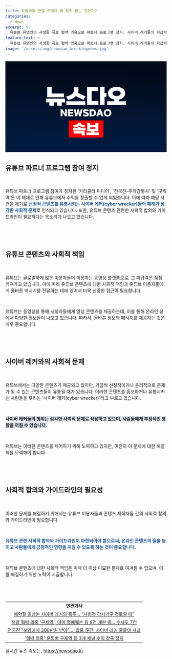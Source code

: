 ```yaml
---
title: 유튜버의 근절 도대체 왜 되지 않는 것인가?
categories:
  - News
excerpt: >
  유튜브 유명인의 사생활 폭로 협박 의혹으로 파트너 프로그램 정지. 사이버 레커들의 파급력과 사회적 문제에 대한 우려가 커지며 유튜브 콘텐츠에 대한 가이드라인 필요성이 대두되고 있음. (요약 길이: 150자)
feature_text: >
  유튜브 유명인의 사생활 폭로 협박 의혹으로 파트너 프로그램 정지. 사이버 레커들의 파급력과 사회적 문제에 대한 우려가 커지며 유튜브 콘텐츠에 대한 가이드라인 필요성이 대두되고 있음. (요약 길이: 150자)
image: '/assets/img/newsdao_breakingnews.jpg'
---
```


<p><img src="/assets/img/newsdao_breakingnews.jpg" alt="firstkoreanews 속보" /></p>

<h2>유튜브 파트너 프로그램 참여 정지</h2>

<p data-ke-size="size16">&nbsp;</p>

<p>유튜브 파트너 프로그램 참여가 정지된 '카라큘라 미디어', '전국진-주작감별사' 및 '구제역'은 이 제재로 인해 유튜브에서 수익을 창출할 수 없게 되었습니다. 이에 따라 해당 사건을 계기로 <b><span style="color: #1a5490;">선정적 콘텐츠를 유통시키는 사이버 레커(cyber wrecker)들의 폐해가 심각한 사회적 문제</span></b>로 인식되고 있습니다. 또한, 유튜브 콘텐츠 관련한 사회적 합의와 가이드라인이 필요하다는 목소리가 나오고 있습니다.</p>

<p data-ke-size="size16">&nbsp;</p>

<p data-ke-size="size16">&nbsp;</p>

<h2 data-ke-size="size26">유튜브 콘텐츠와 사회적 책임</h2>

<p data-ke-size="size16">&nbsp;</p>

<p>유튜브는 글로벌하게 많은 이용자들이 이용하는 동영상 플랫폼으로, 그 파급력은 점점 커져가고 있습니다. 이에 따라 유튜브 콘텐츠에 대한 사회적 책임과 유튜브 이용자들에게 올바른 메시지를 전달하는 데에 있어서 더욱 신중한 접근이 필요합니다. </p>

<p data-ke-size="size16">&nbsp;</p>

<p>유튜브는 동영상을 통해 시청자들에게 영상 콘텐츠를 제공하는데, 이를 통해 온라인 상에서 다양한 정보들이 나오고 있습니다. 따라서, 올바른 정보와 메시지를 제공하는 것은 매우 중요합니다. </p>

<p data-ke-size="size16">&nbsp;</p>

<p data-ke-size="size16">&nbsp;</p>

<h2 data-ke-size="size26">사이버 레커와의 사회적 문제</h2>

<p data-ke-size="size16">&nbsp;</p>

<p>유튜브에서는 다양한 콘텐츠가 제공되고 있지만, 가끔씩 선정적이거나 윤리적으로 문제가 될 수 있는 콘텐츠들이 유통될 때가 있습니다. 이러한 콘텐츠를 홍보하거나 유통시키는 사람들을 우리는 '사이버 레커(cyber wrecker)'라고 부르고 있습니다. </p>

<p data-ke-size="size16">&nbsp;</p>

<p><b><span style="background-color: #21538527;">사이버 레커들의 행위는 심각한 사회적 문제로 작용하고 있으며, 사람들에게 부정적인 영향을 끼칠 수 있습니다.</span></b></p>

<p data-ke-size="size16">&nbsp;</p>

<p>유튜브는 이러한 콘텐츠를 제어하기 위해 노력하고 있지만, 여전히 이 문제에 대한 해결책을 모색해야 합니다. </p>

<p data-ke-size="size16">&nbsp;</p>

<p data-ke-size="size16">&nbsp;</p>

<h2 data-ke-size="size26">사회적 합의와 가이드라인의 필요성</h2>

<p data-ke-size="size16">&nbsp;</p>

<p>이러한 문제를 해결하기 위해서는 유튜브 이용자들과 콘텐츠 제작자들 간의 사회적 합의와 가이드라인이 필요합니다. </p>

<p data-ke-size="size16">&nbsp;</p>

<p><b><span style="color: #1a5490;">유튜브 관련 사회적 합의와 가이드라인이 마련되어야 함으로써, 온라인 콘텐츠의 질을 높이고 사람들에게 긍정적인 영향을 끼칠 수 있도록 하는 것이 중요합니다.</span></b></p>

<p data-ke-size="size16">&nbsp;</p>

<p>유튜브 콘텐츠에 대한 사회적 책임은 이제 더 이상 미묘한 문제로 여겨질 수 없으며, 이를 해결하기 위한 노력이 시급합니다. </p>

<p data-ke-size="size16">&nbsp;</p>

<p data-ke-size="size16">&nbsp;</p>

<table>
    <tbody>
        <tr>
            <td style="text-align: center; height: 17px;"><b>연관기사</b></td>
        </tr>
        <tr>
            <td style="text-align: center; height: 17px;"><a href="www.hankookilbo.com/News/Read/A2024071616430001919">패악질 일삼는 사이버 레커의 폭주… “사회적 감시기구 검토할 때”</a></td>
        </tr>
        <tr>
            <td style="text-align: center; height: 17px;"><a href="www.hankookilbo.com/News/Read/A2024071617470002237">쯔양 협박 의혹 '구제역', 이미 명예훼손 등 8건 재판 중... 수사도 7건</a></td>
        </tr>
        <tr>
            <td style="text-align: center; height: 17px;"><a href="www.hankookilbo.com/News/Read/A2024071609260004045">전국진 "쯔양에게 300만원 받아"... '밥줄 끊긴' 사이버 레커 줄줄이 사과</a></td>
        </tr>
        <tr>
            <td style="text-align: center; height: 17px;"><a href="www.hankookilbo.com/News/Read/A2024071522000002310">'협박 의혹' 유튜버 구제역 등 3개 채널 수익 창출 정지</a></td>
        </tr>
    </tbody>
</table>
실시간 뉴스 속보는, <a href="https://newsdao.kr" rel="dofollow">https://newsdao.kr</a>


